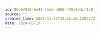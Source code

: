 ```yaml
---
id: 90e63910-6e41-11ed-a850-470a4ddcf1c0
source: ""
created_time: 2022-11-27T10:52:20.129527Z
date: 2024-08-19
---
```


